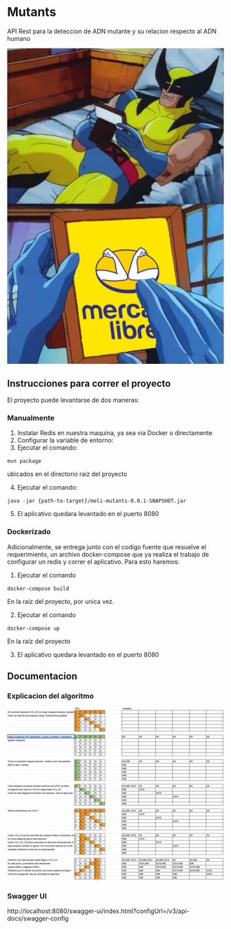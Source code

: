 # Mutants

API Rest para la deteccion de ADN mutante y su relacion respecto al ADN humano

![Image](./docs/meme.png)

## Instrucciones para correr el proyecto

El proyecto puede levantarse de dos maneras:

### Manualmente

1. Instalar Redis en nuestra maquina, ya sea via Docker o directamente
2. Configurar la variable de entorno:
3. Ejecutar el comando:

```shell
mvn package
```

ubicados en el directorio raiz del proyecto

4. Ejecutar el comando:

```shell
java -jar {path-to-target}/meli-mutants-0.0.1-SNAPSHOT.jar
```

5. El aplicativo quedara levantado en el puerto 8080

### Dockerizado

Adicionalmente, se entrega junto con el codigo fuente que resuelve el requerimiento, un archivo docker-compose que ya
realiza el trabajo de configurar un redis y correr el aplicativo. Para esto haremos:

1. Ejecutar el comando

```shell
docker-compose build
```

En la raíz del proyecto, por unica vez.

2. Ejecutar el comando

```shell
docker-compose up
```

En la raíz del proyecto

3. El aplicativo quedara levantado en el puerto 8080

## Documentacion

### Explicacion del algoritmo
![Image](./docs/explicacion_algoritmo.png)

### Swagger UI
http://localhost:8080/swagger-ui/index.html?configUrl=/v3/api-docs/swagger-config

